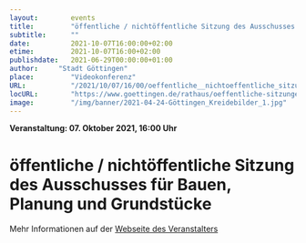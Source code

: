 ```yaml
---
layout:        events
title:         "öffentliche / nichtöffentliche Sitzung des Ausschusses für Bauen, Planung und Grundstücke"
subtitle:      ""
date:          2021-10-07T16:00:00+02:00
etime:         2021-10-07T16:00+02:00
publishdate:   2021-06-29T00:00:00+01:00
author:     "Stadt Göttingen"
place:         "Videokonferenz"
URL:           "/2021/10/07/16/00/oeffentliche__nichtoeffentliche_sitzung_des_ausschusses_fuer_bauen_planung_und_grundstuecke"
locURL:        "https://www.goettingen.de/rathaus/oeffentliche-sitzungen.html"
image:         "/img/banner/2021-04-24-Göttingen_Kreidebilder_1.jpg"
---
```


**Veranstaltung: 07. Oktober 2021, 16:00 Uhr**

öffentliche / nichtöffentliche Sitzung des Ausschusses für Bauen, Planung und Grundstücke
===========



Mehr Informationen auf der [Webseite des Veranstalters](https://www.goettingen.de/rathaus/oeffentliche-sitzungen.html)
